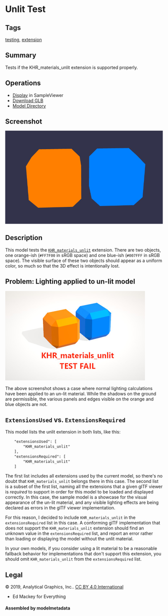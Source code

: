 # Unlit Test

## Tags

[testing](../../Models-testing.md), [extension](../../Models-extension.md)

## Summary

Tests if the KHR_materials_unlit extension is supported properly.

## Operations

* [Display](https://github.khronos.org/glTF-Sample-Viewer-Release/?model=https://raw.GithubUserContent.com/KhronosGroup/glTF-Sample-Assets/main/./Models/UnlitTest/glTF-Binary/UnlitTest.glb) in SampleViewer
* [Download GLB](https://raw.GithubUserContent.com/KhronosGroup/glTF-Sample-Assets/main/./Models/UnlitTest/glTF-Binary/UnlitTest.glb)
* [Model Directory](./)

## Screenshot

![screenshot](screenshot/screenshot_large.jpg)

## Description

This model tests the [`KHR_materials_unlit`](https://github.com/KhronosGroup/glTF/tree/master/extensions/2.0/Khronos/KHR_materials_unlit) extension.  There are two objects, one orange-ish (`#FF7F00` in sRGB space) and one blue-ish (`#007FFF` in sRGB space).  The visible surface of these two objects should appear as a uniform color, so much so that the 3D effect is intentionally lost.

## Problem: Lighting applied to un-lit model

![screenshot](screenshot/unlit_test_fail.jpg)

The above screenshot shows a case where normal lighting calculations have been applied to an un-lit material.  While the shadows on the ground are permissible, the various panels and edges visible on the orange and blue objects are not.

## `ExtensionsUsed` vs. `ExtensionsRequired`

This model lists the unlit extension in both lists, like this:

```
    "extensionsUsed": [
        "KHR_materials_unlit"
    ],
    "extensionsRequired": [
        "KHR_materials_unlit"
    ]
```

The first list includes all extensions used by the current model, so there's no doubt that `KHR_materials_unlit` belongs there in this case.  The second list is a subset of the first list, naming all the extensions that a given glTF viewer is *required* to support in order for this model to be loaded and displayed correctly.  In this case, the sample model is a showcase for the visual appearance of the un-lit material, and any visible lighting effects are being declared as errors in the glTF viewer implementation.

For this reason, I decided to include `KHR_materials_unlit` in the `extensionsRequired` list in this case.  A conforming glTF implementation that does not support the `KHR_materials_unlit` extension should find an unknown value in the `extensionsRequired` list, and report an error rather than loading or displaying the model without the unlit material.

In your own models, if you consider using a lit material to be a reasonable fallback behavior for implementations that don't support this extension, you should omit `KHR_materials_unlit` from the `extensionsRequired` list.



## Legal

&copy; 2019, Analytical Graphics, Inc.. [CC BY 4.0 International](https://creativecommons.org/licenses/by/4.0/legalcode)

 - Ed Mackey for Everything

#### Assembled by modelmetadata